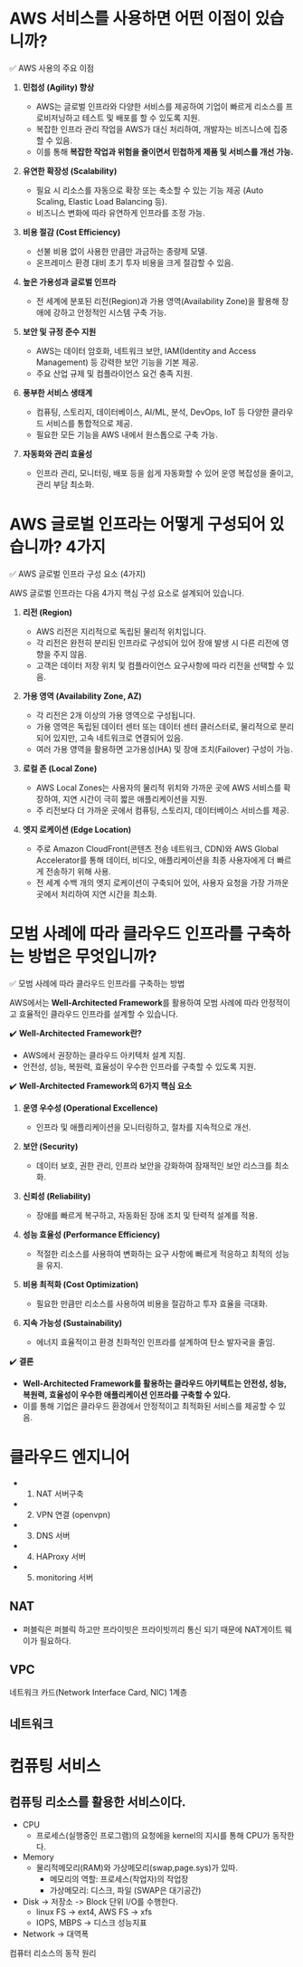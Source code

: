 # AWS 서비스를 사용하면 어떤 이점이 있습니까?

✅ AWS 사용의 주요 이점

1. **민첩성 (Agility) 향상**
   - AWS는 글로벌 인프라와 다양한 서비스를 제공하여 기업이 빠르게 리소스를 프로비저닝하고 테스트 및 배포를 할 수 있도록 지원.
   - 복잡한 인프라 관리 작업을 AWS가 대신 처리하여, 개발자는 비즈니스에 집중할 수 있음.
   - 이를 통해 **복잡한 작업과 위험을 줄이면서 민첩하게 제품 및 서비스를 개선 가능.**

2. **유연한 확장성 (Scalability)**
   - 필요 시 리소스를 자동으로 확장 또는 축소할 수 있는 기능 제공 (Auto Scaling, Elastic Load Balancing 등).
   - 비즈니스 변화에 따라 유연하게 인프라를 조정 가능.

3. **비용 절감 (Cost Efficiency)**
   - 선불 비용 없이 사용한 만큼만 과금하는 종량제 모델.
   - 온프레미스 환경 대비 초기 투자 비용을 크게 절감할 수 있음.
   
4. **높은 가용성과 글로벌 인프라**
   - 전 세계에 분포된 리전(Region)과 가용 영역(Availability Zone)을 활용해 장애에 강하고 안정적인 시스템 구축 가능.
   
5. **보안 및 규정 준수 지원**
   - AWS는 데이터 암호화, 네트워크 보안, IAM(Identity and Access Management) 등 강력한 보안 기능을 기본 제공.
   - 주요 산업 규제 및 컴플라이언스 요건 충족 지원.

6. **풍부한 서비스 생태계**
   - 컴퓨팅, 스토리지, 데이터베이스, AI/ML, 분석, DevOps, IoT 등 다양한 클라우드 서비스를 통합적으로 제공.
   - 필요한 모든 기능을 AWS 내에서 원스톱으로 구축 가능.

7. **자동화와 관리 효율성**
   - 인프라 관리, 모니터링, 배포 등을 쉽게 자동화할 수 있어 운영 복잡성을 줄이고, 관리 부담 최소화.


# AWS 글로벌 인프라는 어떻게 구성되어 있습니까? 4가지

✅ AWS 글로벌 인프라 구성 요소 (4가지)

AWS 글로벌 인프라는 다음 4가지 핵심 구성 요소로 설계되어 있습니다.

1. **리전 (Region)**
   - AWS 리전은 지리적으로 독립된 물리적 위치입니다.
   - 각 리전은 완전히 분리된 인프라로 구성되어 있어 장애 발생 시 다른 리전에 영향을 주지 않음.
   - 고객은 데이터 저장 위치 및 컴플라이언스 요구사항에 따라 리전을 선택할 수 있음.

2. **가용 영역 (Availability Zone, AZ)**
   - 각 리전은 2개 이상의 가용 영역으로 구성됩니다.
   - 가용 영역은 독립된 데이터 센터 또는 데이터 센터 클러스터로, 물리적으로 분리되어 있지만, 고속 네트워크로 연결되어 있음.
   - 여러 가용 영역을 활용하면 고가용성(HA) 및 장애 조치(Failover) 구성이 가능.

3. **로컬 존 (Local Zone)**
   - AWS Local Zones는 사용자의 물리적 위치와 가까운 곳에 AWS 서비스를 확장하여, 지연 시간이 극히 짧은 애플리케이션을 지원.
   - 주 리전보다 더 가까운 곳에서 컴퓨팅, 스토리지, 데이터베이스 서비스를 제공.
   
4. **엣지 로케이션 (Edge Location)**
   - 주로 Amazon CloudFront(콘텐츠 전송 네트워크, CDN)와 AWS Global Accelerator를 통해 데이터, 비디오, 애플리케이션을 최종 사용자에게 더 빠르게 전송하기 위해 사용.
   - 전 세계 수백 개의 엣지 로케이션이 구축되어 있어, 사용자 요청을 가장 가까운 곳에서 처리하여 지연 시간을 최소화.

# 모범 사례에 따라 클라우드 인프라를 구축하는 방법은 무엇입니까?

✅ 모범 사례에 따라 클라우드 인프라를 구축하는 방법

AWS에서는 **Well-Architected Framework**를 활용하여 모범 사례에 따라 안정적이고 효율적인 클라우드 인프라를 설계할 수 있습니다.

✔️ **Well-Architected Framework란?**  
- AWS에서 권장하는 클라우드 아키텍처 설계 지침.  
- 안전성, 성능, 복원력, 효율성이 우수한 인프라를 구축할 수 있도록 지원.

✔️ **Well-Architected Framework의 6가지 핵심 요소**
1. **운영 우수성 (Operational Excellence)**
   - 인프라 및 애플리케이션을 모니터링하고, 절차를 지속적으로 개선.

2. **보안 (Security)**
   - 데이터 보호, 권한 관리, 인프라 보안을 강화하여 잠재적인 보안 리스크를 최소화.

3. **신뢰성 (Reliability)**
   - 장애를 빠르게 복구하고, 자동화된 장애 조치 및 탄력적 설계를 적용.

4. **성능 효율성 (Performance Efficiency)**
   - 적절한 리소스를 사용하여 변화하는 요구 사항에 빠르게 적응하고 최적의 성능을 유지.

5. **비용 최적화 (Cost Optimization)**
   - 필요한 만큼만 리소스를 사용하여 비용을 절감하고 투자 효율을 극대화.

6. **지속 가능성 (Sustainability)**
   - 에너지 효율적이고 환경 친화적인 인프라를 설계하여 탄소 발자국을 줄임.

✔️ **결론**
- **Well-Architected Framework를 활용하는 클라우드 아키텍트는 안전성, 성능, 복원력, 효율성이 우수한 애플리케이션 인프라를 구축할 수 있다.**
- 이를 통해 기업은 클라우드 환경에서 안정적이고 최적화된 서비스를 제공할 수 있음.


# 클라우드 엔지니어
- 1. NAT 서버구축
- 2. VPN 연결 (openvpn)
- 3. DNS 서버
- 4. HAProxy 서버
- 5. monitoring 서버

## NAT
- 퍼블릭은 퍼블릭 하고만 프라이빗은 프라이빗끼리 통신 되기 때문에 NAT게이트 웨이가 필요하다. 

## VPC

네트워크 카드(Network Interface Card, NIC) 1계층

## 네트워크

# 컴퓨팅 서비스
## 컴퓨팅 리소스를 활용한 서비스이다.
- CPU
   - 프로세스(실행중인 프로그램)의 요청에을 kernel의 지시를 통해 CPU가 동작한다. 
- Memory
   - 물리적메모리(RAM)와 가상메모리(swap,page.sys)가 있따.
      - 메모리의 역할: 프로세스(작업자)의 작업장
      - 가상메모리: 디스크, 파일 (SWAP은 대기공간)
- Disk -> 저장소 -> Block 단위 I/O를 수행한다.
   - linux FS -> ext4, AWS FS -> xfs
   - IOPS, MBPS -> 디스크 성능지표
- Network -> 대역폭

컴퓨터 리소스의 동작 원리
